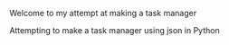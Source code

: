 Welcome to my attempt at making a task manager

Attempting to make a task manager using json in Python
